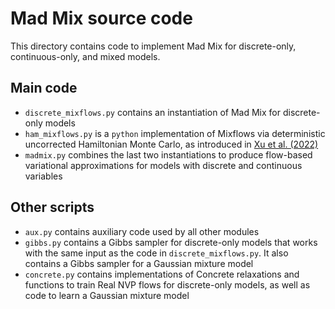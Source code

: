 # Mad Mix source code

This directory contains code to implement Mad Mix for
discrete-only, continuous-only, and mixed models.



## Main code
- `discrete_mixflows.py` contains an instantiation of Mad Mix
for discrete-only models
- `ham_mixflows.py` is a `python` implementation of 
Mixflows via deterministic uncorrected Hamiltonian Monte Carlo,
as introduced in [Xu et al. (2022)](https://arxiv.org/abs/2205.07475)
- `madmix.py` combines the last two instantiations to produce
flow-based variational approximations for models with 
discrete and continuous variables

## Other scripts
- `aux.py` contains auxiliary code used by all other modules
- `gibbs.py` contains a Gibbs sampler for discrete-only
models that works with the same input as the code in 
`discrete_mixflows.py`. 
It also contains a Gibbs sampler for a Gaussian mixture model
- `concrete.py` contains implementations of Concrete relaxations
and functions to train Real NVP flows for discrete-only models,
as well as code to learn a Gaussian mixture model